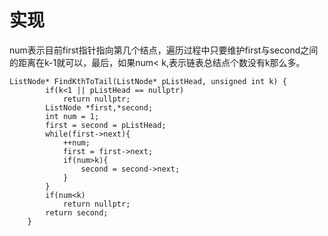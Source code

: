 # 实现
num表示目前first指针指向第几个结点，遍历过程中只要维护first与second之间的距离在k-1就可以，最后，如果num< k,表示链表总结点个数没有k那么多。
```
ListNode* FindKthToTail(ListNode* pListHead, unsigned int k) {
        if(k<1 || pListHead == nullptr)
            return nullptr;
        ListNode *first,*second;
        int num = 1;
        first = second = pListHead;
        while(first->next){
            ++num;
            first = first->next;
            if(num>k){
                second = second->next;
            }
        }
        if(num<k)
            return nullptr;
        return second;
    }
```